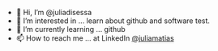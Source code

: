 - 👋 Hi, I’m @juliadisessa
- 👀 I’m interested in ... learn about github and software test.
- 🌱 I’m currently learning ... github
- 📫 How to reach me ... at LinkedIn [@juliamatias](https://www.linkedin.com/in/julia-carolina-matias-di-sessa-michel-0971ab102/)
